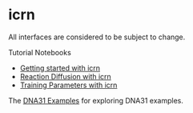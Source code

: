 # icrn

All interfaces are considered to be subject to change.

Tutorial Notebooks
- [Getting started with icrn](https://colab.research.google.com/drive/13-3sszv0Pl0mvFRh8zHOK2oKn5dBteZx?usp=sharing)
- [Reaction Diffusion with icrn](https://colab.research.google.com/drive/1DacnTGoGNVpuGdc-yRuHE2z47cNPHbHy?usp=share_link)
- [Training Parameters with icrn](https://colab.research.google.com/drive/1KDA67p3XToZwTD6Soe9eHtf1nq36I0OH?usp=sharing)

The [DNA31 Examples](https://colab.research.google.com/drive/1ioMWwmCQ8ulOcybkvNppgLtMFgGeCscy) for exploring DNA31 examples.
